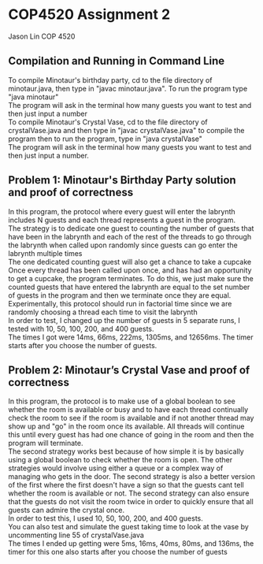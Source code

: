 # COP4520 Assignment 2
Jason Lin COP 4520
## Compilation and Running in Command Line
To compile Minotaur's birthday party, cd to the file directory of minotaur.java, then type in "javac minotaur.java". To run the program type "java minotaur" <br/>
The program will ask in the terminal how many guests you want to test and then just input a number <br/>
To compile Minotaur's Crystal Vase, cd to the file directory of crystalVase.java and then type in "javac crystalVase.java" to compile the program then to run the program, type in "java crystalVase" <br/>
The program will ask in the terminal how many guests you want to test and then just input a number. <br/>
## Problem 1: Minotaur's Birthday Party solution and proof of correctness
In this program, the protocol where every guest will enter the labrynth includes N guests and each thread represents a guest in the program. <br/>
The strategy is to dedicate one guest to counting the number of guests that have been in the labrynth and each of the rest of the threads to go through the labrynth when called upon randomly since guests can go enter the labrynth multiple times <br/>
The one dedicated counting guest will also get a chance to take a cupcake <br/>
Once every thread has been called upon once, and has had an opportunity to get a cupcake, the program terminates. To do this, we just make sure the counted guests that have entered the labrynth are equal to the set number of guests in the program and then we terminate once they are equal. <br/>
Experimentally, this protocol should run in factorial time since we are randomly choosing a thread each time to visit the labrynth <br/>
In order to test, I changed up the number of guests in 5 separate runs, I tested with 10, 50, 100, 200, and 400 guests. <br/>
The times I got were 14ms, 66ms, 222ms, 1305ms, and 12656ms. The timer starts after you choose the number of guests. <br/>
## Problem 2: Minotaur’s Crystal Vase and proof of correctness
In this program, the protocol is to make use of a global boolean to see whether the room is available or busy and to have each thread continually check the room to see if the room is available and if not another thread may show up and "go" in the room once its available. All threads will continue this until every guest has had one chance of going in the room and then the program will terminate. <br/>
The second strategy works best because of how simple it is by basically using a global boolean to check whether the room is open. The other strategies would involve using either a queue or a complex way of managing who gets in the door. The second strategy is also a better version of the first where the first doesn't have a sign so that the guests cant tell whether the room is available or not. The second strategy can also ensure that the guests do not visit the room twice in order to quickly ensure that all guests can admire the crystal once.  <br/>
In order to test this, I used 10, 50, 100, 200, and 400 guests. <br/>
You can also test and simulate the guest taking time to look at the vase by uncommenting line 55 of crystalVase.java <br/>
The times I ended up getting were 5ms, 16ms, 40ms, 80ms, and 136ms, the timer for this one also starts after you choose the number of guests